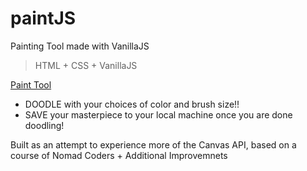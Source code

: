 # paintJS
Painting Tool made with VanillaJS

> HTML + CSS + VanillaJS


[Paint Tool](https://haileykr.github.io/paintJS)


* DOODLE with your choices of color and brush size!!
* SAVE your masterpiece to your local machine once you are done doodling!


Built as an attempt to experience more of the Canvas API, based on a course of Nomad Coders + Additional Improvemnets
